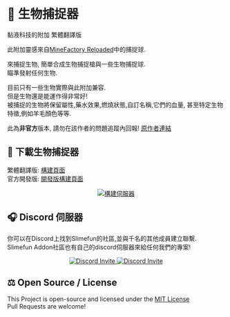 # :ghost: 生物捕捉器
黏液科技的附加 繁體翻譯版

此附加靈感來自[MineFactory Reloaded](https://www.curseforge.com/minecraft/mc-mods/minefactory-reloaded)中的捕捉球.

來捕捉生物, 簡單合成生物捕捉槍與一些生物捕捉球.<br>
瞄準發射任何生物.

目前只有一些生物實際與此附加兼容.<br>
但是生物還是能運作得非常好!<br>
被捕捉的生物將保留屬性,藥水效果,燃燒狀態,自訂名稱,它們的血量, 甚至特定生物特徵,例如羊毛顏色等等.

此為**非官方**版本, 請勿在該作者的問題追蹤內回報!
[原作者連結](https://github.com/TheBusyBiscuit/MobCapturer)

## :floppy_disk: 下載生物捕捉器
繁體翻譯版: [構建頁面](https://xmikux.github.io/builds/xMikux/MobCapturer/master)<br>
官方開發版: [開發版構建頁面](https://thebusybiscuit.github.io/builds/TheBusyBiscuit/MobCapturer/master/)
<p align="center">
  <a href="https://xmikux.github.io/builds/xMikux/MobCapturer/master/">
    <img src="https://xmikux.github.io/builds/xMikux/MobCapturer/master/badge.svg" alt="構建伺服器"/>
  </a>
</p>

## :headphones: Discord 伺服器
你可以在Discord上找到Slimefun的社區,並與千名的其他成員建立聯繫.<br>
Slimefun Addon社區也有自己的discord伺服器來給任何我們的專案!

<p align="center">
  <a href="https://discord.gg/slimefun">
    <img src="https://discordapp.com/api/guilds/565557184348422174/widget.png?style=banner3" alt="Discord Invite"/>
  </a>
  <a href="https://discord.gg/V2cJR9ADFU">
    <img src="https://discordapp.com/api/guilds/799294416196075572/widget.png?style=banner3" alt="Discord Invite"/>
  </a>
</p>

## :balance_scale: Open Source / License
This Project is open-source and licensed under the [MIT License](https://github.com/Slimefun-Addon-Community/MobCapturer/blob/master/LICENSE)<br>
Pull Requests are welcome!
